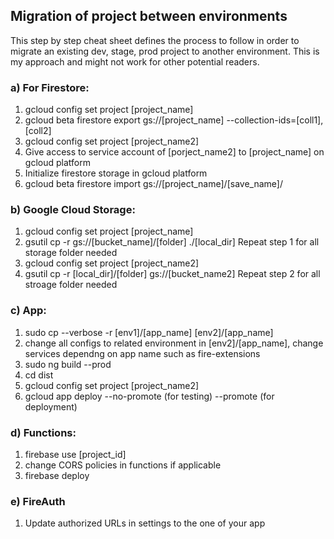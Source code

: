 ## Migration of project between environments

This step by step cheat sheet defines the process to follow in order to migrate an existing dev, stage, prod project to another environment. This is my approach and might not work for other potential readers.

### a) For Firestore:
1) gcloud config set project [project_name]
2) gcloud beta firestore export gs://[project_name] --collection-ids=[coll1],[coll2]
3) gcloud config set project [project_name2]
4) Give access to service account of [porject_name2] to [project_name] on gcloud platform
5) Initialize firestore storage in gcloud platform
6) gcloud beta firestore import gs://[project_name]/[save_name]/

### b) Google Cloud Storage:
1) gcloud config set project [project_name]
2) gsutil cp -r gs://[bucket_name]/[folder] ./[local_dir]
Repeat step 1 for all storage folder needed
3) gcloud config set project [project_name2]
4) gsutil cp -r [local_dir]/[folder] gs://[bucket_name2]
Repeat step 2 for all stroage folder needed

### c) App:
  1) sudo cp --verbose -r [env1]/[app_name] [env2]/[app_name]
  2) change all configs to related environment in [env2]/[app_name], change services dependng on app name such as fire-extensions
  3) sudo ng build --prod
  4) cd dist
  5) gcloud config set project [project_name2]
  6) gcloud app deploy --no-promote (for testing) --promote (for deployment)

### d) Functions:
  1) firebase use [project_id]
  2) change CORS policies in functions if applicable
  2) firebase deploy

### e) FireAuth
  1) Update authorized URLs in settings to the one of your app
